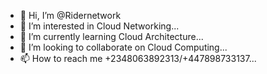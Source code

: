 - 👋 Hi, I’m @Ridernetwork
- 👀 I’m interested in Cloud Networking...
- 🌱 I’m currently learning Cloud Architecture...
- 💞️ I’m looking to collaborate on Cloud Computing...
- 📫 How to reach me +2348063892313/+447898733137...

<!---
Ridernetwork/Ridernetwork is a ✨ special ✨ repository because its `README.md` (this file) appears on your GitHub profile.
You can click the Preview link to take a look at your changes.
--->
